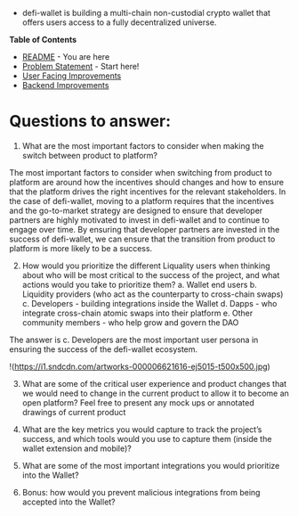 * defi-wallet is building a multi-chain non-custodial crypto wallet that offers users access to a fully decentralized universe. 

**Table of Contents**

* [README](https://github.com/alokm/defi-wallet/blob/main/README.md) - You are here
* [Problem Statement](https://github.com/alokm/defi-wallet/blob/main/problem-statement.md) - Start here!
* [User Facing Improvements](https://github.com/alokm/defi-wallet/blob/main/user-facing.md#user-facing-product-improvements)
* [Backend Improvements](https://github.com/alokm/defi-wallet/blob/main/Backend.md#backend-product-operations)

# Questions to answer:

1. What are the most important factors to consider when making the switch between product to platform? 

The most important factors to consider when switching from product to platform are around how the incentives should changes and how to ensure that the platform drives the right incentives for the relevant stakeholders. In the case of defi-wallet, moving to a platform requires that the incentives and the go-to-market strategy are designed to ensure that developer partners are highly motivated to invest in defi-wallet and to continue to engage over time. By ensuring that developer partners are invested in the success of defi-wallet, we can ensure that the transition from product to platform is more likely to be a success.

2. How would you prioritize the different Liquality users when thinking about who will be most critical to the success of the project, and what actions would you take to prioritize them? 
a. Wallet end users
b. Liquidity providers (who act as the counterparty to cross-chain swaps) 
c. Developers - building integrations inside the Wallet 
d. Dapps - who integrate cross-chain atomic swaps into their platform e. Other community members - who help grow and govern the DAO 

The answer is c. Developers are the most important user persona in ensuring the success of the defi-wallet ecosystem.

!(https://i1.sndcdn.com/artworks-000006621616-ej5015-t500x500.jpg)

3. What are some of the critical user experience and product changes that we would need to change in the current product to allow it to become an open platform? Feel free to present any mock ups or annotated drawings of current product 

4. What are the key metrics you would capture to track the project’s success, and which tools would you use to capture them (inside the wallet extension and mobile)? 

5. What are some of the most important integrations you would prioritize into the Wallet? 

6. Bonus: how would you prevent malicious integrations from being accepted into the Wallet?

